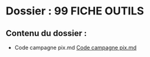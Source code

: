 # Dossier : 99 FICHE OUTILS
 
 ## Contenu du dossier : 
- Code campagne pix.md [Code campagne pix.md](./Code_campagne_pix.md)
